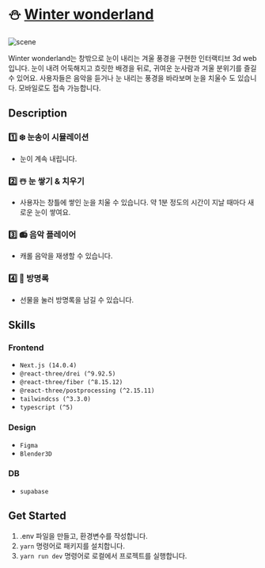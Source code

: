 # :snowman: [Winter wonderland](https://snowy-winter-wonderland.vercel.app/)
 
![scene](https://github.com/naro-Kim/snowy-window/assets/51940808/9b8e70f8-3f04-4e61-9623-9a18105a765f)

Winter wonderland는 창밖으로 눈이 내리는 겨울 풍경을 구현한 인터랙티브 3d web입니다. 눈이 내려 어둑해지고 흐릿한 배경을 뒤로, 귀여운 눈사람과 겨울 분위기를 즐길 수 있어요. 사용자들은 음악을 듣거나 눈 내리는 풍경을 바라보며 눈을 치울수 도 있습니다. 모바일로도 접속 가능합니다. 

## Description

### 1️⃣ :snowflake: 눈송이 시뮬레이션
- 눈이 계속 내립니다.

### 2️⃣ :snowman_with_snow: 눈 쌓기 & 치우기
- 사용자는 창틀에 쌓인 눈을 치울 수 있습니다. 약 1분 정도의 시간이 지날 때마다 새로운 눈이 쌓여요.

### 3️⃣ :radio: 음악 플레이어
- 캐롤 음악을 재생할 수 있습니다.

### :four: :closed_book: 방명록
- 선물을 눌러 방명록을 남길 수 있습니다.



## Skills
### Frontend
- `Next.js (14.0.4)`
- `@react-three/drei (^9.92.5)`
- `@react-three/fiber (^8.15.12)`
- `@react-three/postprocessing (^2.15.11)`
- `tailwindcss (^3.3.0)`
- `typescript (^5)`


### Design
- `Figma`
- `Blender3D`

### DB
- `supabase`


## Get Started

1. .env 파일을 만들고, 환경변수를 작성합니다.
2. `yarn` 명령어로 패키지를 설치합니다.
3. `yarn run dev` 명령어로 로컬에서 프로젝트를 실행합니다.
